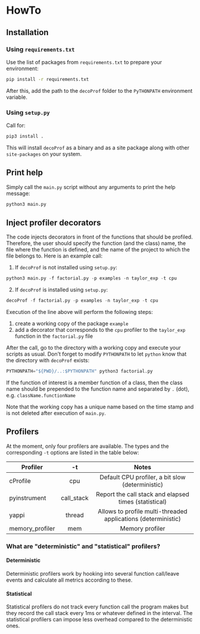 # HowTo
## Installation
### Using `requirements.txt`
Use the list of packages from `requirements.txt` to prepare your environment:
```bash
pip install -r requirements.txt
```
After this, add the path to the `decoProf` folder to the `PyTHONPATH` environment variable.

### Using `setup.py`
Call for:
```bash
pip3 install .
```
This will install `decoProf` as a binary and as a site package along with other `site-packages` on your system.

## Print help
Simply call the `main.py` script without any arguments to print the help message:
```python
python3 main.py
```

## Inject profiler decorators
The code injects decorators in front of the functions that should be profiled.
Therefore, the user should specify the function (and the class) name, the file where
the function is defined, and the name of the project to which the file belongs to.
Here is an example call:
1. If `decoProf` is not installed using `setup.py`:
```python
python3 main.py -f factorial.py -p examples -n taylor_exp -t cpu
```
2. If `decoProf` is installed using `setup.py`:
```python
decoProf -f factorial.py -p examples -n taylor_exp -t cpu
```

Execution of the line above will perform the following steps:
1. create a working copy of the package `example`
2. add a decorator that corresponds to the `cpu` profiler to the `taylor_exp`
function in the `factorial.py` file

After the call, go to the directory with a working copy and execute your scripts 
as usual. Don't forget to modify `PYTHONPATH` to let `python` know that the directory 
with `decoProf` exists:
```python
PYTHONPATH="${PWD}/..:$PYTHONPATH" python3 factorial.py
```

If the function of interest is a member function of a class, then the class name 
should be prepended to the function name and separated by `.` (dot), e.g. `className.functionName` 

Note that the working copy has a unique name based on the time stamp and is not deleted after 
execution of `main.py`.

## Profilers
At the moment, only four profilers are available. The types and the corresponding `-t` options are 
listed in the table below:

| Profiler         |     -t     |                     Notes                                     |
|------------------|:----------:|:-------------------------------------------------------------:|
| cProfile         |    cpu     |       Default CPU profiler, a bit slow (deterministic)        |
| pyinstrument     | call_stack |    Report the call stack and elapsed times (statistical)      |
| yappi            |   thread   | Allows to profile multi-threaded applications (deterministic) |
| memory_profiler  |    mem     |                Memory profiler                                |


### What are "deterministic" and "statistical" profilers?

#### Deterministic
Deterministic profilers work by hooking into several function call/leave events and calculate all metrics according to these. 

#### Statistical
Statistical profilers do not track every function call the program makes but they record the call stack every 1ms or whatever defined in the interval. The statistical profilers can impose less overhead compared to the deterministic ones.
